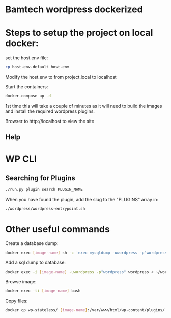 # Bamtech wordpress dockerized
#

# Steps to setup the project on local docker: 

set the host.env file:

```bash
cp host.env.default host.env
```
Modify the host.env to from project.local to localhost

Start the containers:

```bash
docker-compose up -d
```

1st time this will take a couple of minutes as it will need to build the images and install the required wordpress plugins.

Browser to http://localhost to view the site

## Help


# WP CLI
## Searching for Plugins
```bash
./run.py plugin search PLUGIN_NAME
```

When you have found the plugin, add the slug to the "PLUGINS" array in:

```bash
./wordpress/wordpress-entrypoint.sh
```


# Other useful commands
Create a database dump:
```bash
docker exec [image-name] sh -c 'exec mysqldump -uwordpress -p"wordpress" wordpress' > wordpress_dump.sql
```

Add a sql dump to database:
```bash
docker exec -i [image-name] -uwordpress -p"wordpress" wordpress < ~/wordpress_dump.sql 
```

Browse image: 
```bash
docker exec -ti [image-name] bash
```

Copy files: 
```bash
docker cp wp-stateless/ [image-name]:/var/www/html/wp-content/plugins/
```


